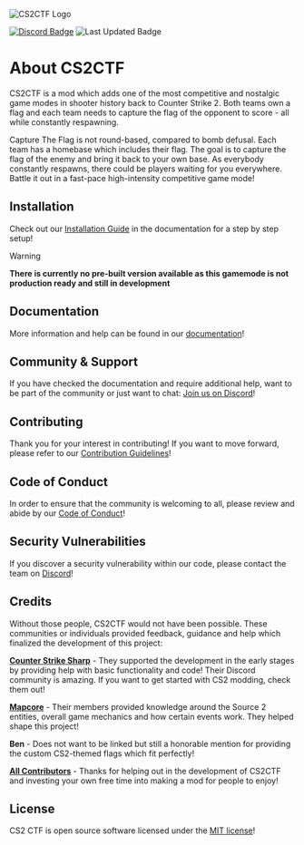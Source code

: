 ![CS2CTF Logo](https://cs2ctf.gitbook.io/docs/~gitbook/image?url=https%3A%2F%2F2085425629-files.gitbook.io%2F%7E%2Ffiles%2Fv0%2Fb%2Fgitbook-x-prod.appspot.com%2Fo%2Forganizations%252FaDrGvWt6PMJtU2M6mp9l%252Fsites%252Fsite_qipiG%252Flogo%252FdKhXqkaGjdLU4m7YqMql%252Fctf_logo_full.png%3Falt%3Dmedia%26token%3Dcf82a759-65dc-44f5-a039-352bbec8ccfb&width=260&dpr=1&quality=100&sign=fe8e6130&sv=2)

<a href="https://discord.gg/Xwp5eun7w7" target="_blank">![Discord Badge](https://img.shields.io/discord/1429263454698602629?style=for-the-badge&logo=discord&logoColor=white&label=Discord&labelColor=5865F2&theme=clean&compact=true&color=gray)</a> ![Last Updated Badge](https://img.shields.io/github/last-commit/fabiantomischka/cs2ctf?style=for-the-badge&logoColor=white&label=Latest%20Update&labelColor=48b247&theme=clean&compact=true&color=gray)

# About CS2CTF

CS2CTF is a mod which adds one of the most competitive and nostalgic game modes in shooter history back to Counter Strike 2. Both teams own a flag and each team needs to capture the flag of the opponent to score - all while constantly respawning.

Capture The Flag is not round-based, compared to bomb defusal. Each team has a homebase which includes their flag. The goal is to capture the flag of the enemy and bring it back to your own base. As everybody constantly respawns, there could be players waiting for you everywhere. Battle it out in a fast-pace high-intensity competitive game mode!

## Installation
Check out our [Installation Guide](https://cs2ctf.gitbook.io/docs/getting-started/installation) in the documentation for a step by step setup!

> [!WARNING]  
> **There is currently no pre-built version available as this gamemode is not production ready and still in development**

## Documentation
More information and help can be found in our [documentation](https://cs2ctf.gitbook.io/docs)!

## Community & Support
If you have checked the documentation and require additional help, want to be part of the community or just want to chat: [Join us on Discord](https://discord.gg/Xwp5eun7w7)!

## Contributing
Thank you for your interest in contributing! If you want to move forward, please refer to our [Contribution Guidelines](CONTRIBUTING.md)!

## Code of Conduct
In order to ensure that the community is welcoming to all, please review and abide by our [Code of Conduct](CODE_OF_CONDUCT.md)!

## Security Vulnerabilities
If you discover a security vulnerability within our code, please contact the team on [Discord](https://discord.gg/Xwp5eun7w7)!

## Credits
Without those people, CS2CTF would not have been possible. These communities or individuals provided feedback, guidance and help which finalized the development of this project:

**[Counter Strike Sharp](https://github.com/roflmuffin/CounterStrikeSharp)** - They supported the development in the early stages by providing help with basic functionality and code! Their Discord community is amazing. If you want to get started with CS2 modding, check them out!

**[Mapcore](https://www.mapcore.org/)** - Their members provided knowledge around the Source 2 entities, overall game mechanics and how certain events work. They helped shape this project!

**Ben** - Does not want to be linked but still a honorable mention for providing the custom CS2-themed flags which fit perfectly!

**[All Contributors](https://github.com/fabiantomischka/cs2ctf/graphs/contributors)** - Thanks for helping out in the development of CS2CTF and investing your own free time into making a mod for people to enjoy!

## License
CS2 CTF is open source software licensed under the [MIT license](LICENSE.md)!
